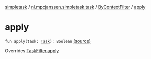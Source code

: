 [simpletask](../../index.md) / [nl.mpcjanssen.simpletask.task](../index.md) / [ByContextFilter](index.md) / [apply](.)

# apply

`fun apply(task: `[`Task`](../-task/index.md)`): Boolean` [(source)](https://github.com/mpcjanssen/simpletask-android/blob/master/src/main/java/nl/mpcjanssen/simpletask/task/ByContextFilter.kt#L44)

Overrides [TaskFilter.apply](../-task-filter/apply.md)

